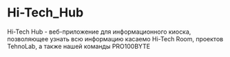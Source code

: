 # Hi-Tech_Hub
Hi-Tech Hub - веб-приложение для информационного киоска, позволяющее узнать всю информацию касаемо Hi-Tech Room, проектов TehnoLab, а также нашей команды PRO100BYTE
